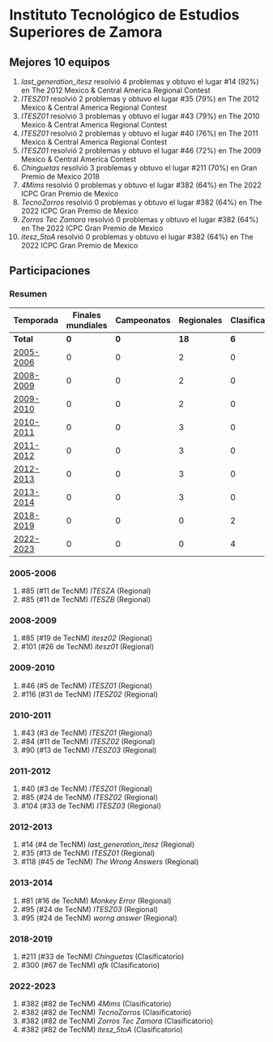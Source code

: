 # Instituto  Tecnológico de Estudios Superiores de Zamora

## Mejores 10 equipos

1. _last_generation_itesz_ resolvió 4 problemas y obtuvo el lugar #14 (92%) en The 2012 Mexico & Central America Regional Contest
1. _ITESZ01_ resolvió 2 problemas y obtuvo el lugar #35 (79%) en The 2012 Mexico & Central America Regional Contest
1. _ITESZ01_ resolvió 3 problemas y obtuvo el lugar #43 (79%) en The 2010 Mexico & Central America Regional Contest
1. _ITESZ01_ resolvió 2 problemas y obtuvo el lugar #40 (76%) en The 2011 Mexico & Central America Regional Contest
1. _ITESZ01_ resolvió 2 problemas y obtuvo el lugar #46 (72%) en The 2009 Mexico & Central America Contest
1. _Chinguetas_ resolvió 3 problemas y obtuvo el lugar #211 (70%) en Gran Premio de Mexico 2018
1. _4Mims_ resolvió 0 problemas y obtuvo el lugar #382 (64%) en The 2022 ICPC Gran Premio de Mexico
1. _TecnoZorros_ resolvió 0 problemas y obtuvo el lugar #382 (64%) en The 2022 ICPC Gran Premio de Mexico
1. _Zorros Tec Zamora_ resolvió 0 problemas y obtuvo el lugar #382 (64%) en The 2022 ICPC Gran Premio de Mexico
1. _itesz_5toA_ resolvió 0 problemas y obtuvo el lugar #382 (64%) en The 2022 ICPC Gran Premio de Mexico

## Participaciones

### Resumen

| Temporada | Finales mundiales | Campeonatos | Regionales | Clasificatorios | Equipos |
| --- | --- | --- | --- | --- | --- |
| **Total** | **0** | **0** | **18** | **6** | **24** |
| [2005-2006](#2005-2006) | 0 | 0 | 2 | 0 | 2 |
| [2008-2009](#2008-2009) | 0 | 0 | 2 | 0 | 2 |
| [2009-2010](#2009-2010) | 0 | 0 | 2 | 0 | 2 |
| [2010-2011](#2010-2011) | 0 | 0 | 3 | 0 | 3 |
| [2011-2012](#2011-2012) | 0 | 0 | 3 | 0 | 3 |
| [2012-2013](#2012-2013) | 0 | 0 | 3 | 0 | 3 |
| [2013-2014](#2013-2014) | 0 | 0 | 3 | 0 | 3 |
| [2018-2019](#2018-2019) | 0 | 0 | 0 | 2 | 2 |
| [2022-2023](#2022-2023) | 0 | 0 | 0 | 4 | 4 |

### 2005-2006

1. #85 (#11 de TecNM) _ITESZA_ (Regional)
1. #85 (#11 de TecNM) _ITESZB_ (Regional)

### 2008-2009

1. #85 (#19 de TecNM) _itesz02_ (Regional)
1. #101 (#26 de TecNM) _itesz01_ (Regional)

### 2009-2010

1. #46 (#5 de TecNM) _ITESZ01_ (Regional)
1. #116 (#31 de TecNM) _ITESZ02_ (Regional)

### 2010-2011

1. #43 (#3 de TecNM) _ITESZ01_ (Regional)
1. #84 (#11 de TecNM) _ITESZ02_ (Regional)
1. #90 (#13 de TecNM) _ITESZ03_ (Regional)

### 2011-2012

1. #40 (#3 de TecNM) _ITESZ01_ (Regional)
1. #85 (#24 de TecNM) _ITESZ02_ (Regional)
1. #104 (#33 de TecNM) _ITESZ03_ (Regional)

### 2012-2013

1. #14 (#4 de TecNM) _last_generation_itesz_ (Regional)
1. #35 (#13 de TecNM) _ITESZ01_ (Regional)
1. #118 (#45 de TecNM) _The Wrong Answers_ (Regional)

### 2013-2014

1. #81 (#16 de TecNM) _Monkey Error_ (Regional)
1. #95 (#24 de TecNM) _ITESZ03_ (Regional)
1. #95 (#24 de TecNM) _worng answer_ (Regional)

### 2018-2019

1. #211 (#33 de TecNM) _Chinguetas_ (Clasificatorio)
1. #300 (#67 de TecNM) _afk_ (Clasificatorio)

### 2022-2023

1. #382 (#82 de TecNM) _4Mims_ (Clasificatorio)
1. #382 (#82 de TecNM) _TecnoZorros_ (Clasificatorio)
1. #382 (#82 de TecNM) _Zorros Tec Zamora_ (Clasificatorio)
1. #382 (#82 de TecNM) _itesz_5toA_ (Clasificatorio)



